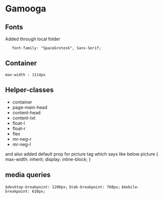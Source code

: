 # Gamooga

## Fonts
   Added through local folder
  
       font-family: "SpaceGrotesk", Sans-Serif;
   

## Container
  `max-width : 1114px`

## Helper-classes
  - container
  - page-main-head
  - content-head
  - content-txt
  - float-l
  - float-r
  - flex
  - mr-neg-r
  - mr-neg-l
 
 and also added default prop for picture tag which says like below
    picture {
      max-width: inherit;
      display: inline-block;
    }
  
## media queries
 `$desktop-breakpoint: 1200px;`
 `$tab-breakpoint: 768px;`
 `$mobile-breakpoint: 610px;`